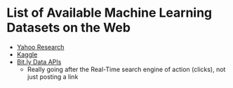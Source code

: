 # List of Available Machine Learning Datasets on the Web
- [Yahoo Research](http://webscope.sandbox.yahoo.com/catalog.php)
- [Kaggle](http://www.kaggle.com/)
- [Bit.ly Data APIs](http://dev.bitly.com/data_apis.html#v3_realtime_bursting_phrases)
  - Really going after the Real-Time search engine of action (clicks), not just posting a link
